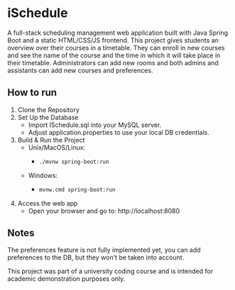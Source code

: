 # iSchedule

A full-stack scheduling management web application built with Java Spring Boot and a static HTML/CSS/JS frontend.
This project gives students an overview over their courses in a timetable.
They can enroll in new courses and see the name of the course and the time in which it will take place in their timetable.
Administrators can add new rooms and both admins and assistants can add new courses and preferences.

## How to run

1. Clone the Repository
2. Set Up the Database
   - Import ISchedule.sql into your MySQL server.
   - Adjust application.properties to use your local DB credentials.
3. Build & Run the Project
   - Unix/MacOS/Linux:
     - ```bash
       ./mvnw spring-boot:run
       ```
   - Windows:
     - ```bash
       mvnw.cmd spring-boot:run
       ```
4. Access the web app
   - Open your browser and go to: http://localhost:8080

## Notes

The preferences feature is not fully implemented yet, you can add preferences to the DB, but they won't be taken into account.

This project was part of a university coding course and is intended for academic demonstration purposes only.